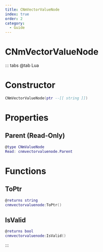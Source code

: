 ```yaml
---
title: CNmVectorValueNode
index: true
order: 2
category:
  - Guide
---
```


# CNmVectorValueNode

::: tabs
@tab Lua
# Constructor
```lua
CNmVectorValueNode(ptr --[[ string ]])
```
# Properties
## Parent (Read-Only)
```lua
@type CNmValueNode
Read: cnmvectorvaluenode.Parent
```
# Functions
## ToPtr
```lua
@returns string
cnmvectorvaluenode:ToPtr()
```
## IsValid
```lua
@returns bool
cnmvectorvaluenode:IsValid()
```

:::